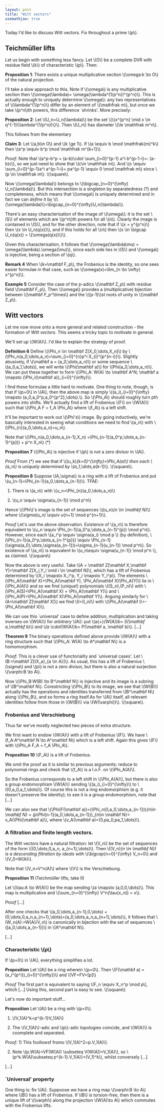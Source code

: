 ```yaml
---
layout: post
title: "Witt vectors"
usemathjax: true
---
```


Today I'd like to discuss Witt vectors. Fix throughout a prime \\(p\\).

## Teichmüller lifts

Let us begin with something less fancy. Let \\(O\\) be a complete DVR with residue field \\(k\\) of characteristic \\(p\\). Then:

**Proposition 1**: There exists a unique multiplicative section \\(\omega:k \to O\\) of the natural projection. 

I'll take a slow approach to this. Note if \\(\omega\\) is any multiplicative section then \\(\omega(\lambda)= \omega(\lambda^{1/p^n})^{p^n}\\). This is actually enough to uniquely determine \\(\omega\\): any two representatives of \\(\lambda^{1/p^n}\\) differ by an element of \\(\mathfrak m\\), but once we take \\(p^n\\)th powers, this difference `shrinks'. More precisely:

**Proposition 2**: Let \\(U_n=U_n(\lambda)\\) be the set \\(\\{x^{p^n} \mid x \in q^{-1}(\lambda^{1/p^n})\\}\\). Then \\(U_n\\) has diameter \\(\le \mathfrak m^n\\). 

This follows from the elementary

**Claim 3**: Let \\(a,b\in O\\) and \\(k \ge 1\\). If \\(a \equiv b \mod \mathfrak{m}^k\\) then \\(a^p \equiv b^p \mod \mathfrak m^{k+1}\\). 

_Proof_: Note that \\(a^p-b^p = (a-b)\cdot \sum_{i=0}^{p-1} a^i b^{p-1-i}=: (a-b)c\\), so we just need to show that \\(c\in \mathfrak m\\). And \\(c \equiv \sum_{i=0}^{p-1}a^i a^{p-1-i}= pa^{p-1} \equiv 0 \mod \mathfrak m\\) since \\(p \in \mathfrak m\\). \\(\square\\).

Now \\(\omega(\lambda)\\) belongs to \\(\bigcap_{n=0}^{\infty} U_n(\lambda)\\). But this intersection is a singleton by separatedness (?) and completeness, which means that \\(\omega\\) is uniquely determined and in fact we can _define_ it by \\(\\{\omega(\lambda)\\}=\bigcap_{n=0}^{\infty}U_n(\lambda)\\).

There's an easy characterisation of the image of \\(\omega\\): it is the set \\(S\\) of elements which are \\(p^n\\)th powers for all \\(n\\). Clearly the image is contained in \\(S\\), and for the other direction, note that if \\(x = y^{p^n}\\) then \\(x \in U_n(q(x))\\), and if this holds for all \\(n\\) then \\(x \in \bigcap U_n(q(x)) = \\{\omega(q(x))\\}\\). 

Given this characterisation, it follows that \\(\omega(\lambda\mu) = \omega(\lambda).\omega(\mu)\\), since each side lies in \\(S\\) and \\(\omega\\) is injective, being a section of \\(q\\).

**Remark 4** When \\(k=\mathbf F_p\\), the Frobenius is the identity, so one sees easier formulae in that case, such as \\(\omega(x)=\lim_{n \to \infty} x^{p^n}\\).

**Example 5** Consider the case of the p-adics \\(\mathbf Z_p\\) with residue field \\(\mathbf F_p\\). Then \\(\omega\\) provides a (multiplicative) bijection between \\(\mathbf F_p^\times\\) and the \\((p-1)\\)st roots of unity in \\(\mathbf Z_p\\).

## Witt vectors

Let me now move onto a more general and related construction - the formation of _Witt vectors_. This seems a tricky topic to motivate in general.

We'll set up \\(W(A)\\). I'd like to explain the strategy of proof.

**Definition 6** Define \\(\Phi_n \in \mathbf Z[X_0,\dots,X_n]\\) by \\(\Phi_n(a_0,\dots,a_n)=\sum_{i=0}^{n}p^i X_{i}^{p^{n-i}}\\). Slightly abusively, if \\(\mathbf a = (a_0,\dots,a_n)\\) or some sequence \\((a_0,a_1,\dots)\), we will write \\(\Phi(\mathbf a)\\) for \\(Phi(a_0,\dots,a_n)\\). We can put these together to form \\(\Phi_A: W(A) \to \mathbf A^N; \mathbf a \mapsto (\Phi_i(\mathbf a))_{i=0}^{\infty}\\).

I find these formulae a little hard to motivate. One thing to note, though, is that if \\(p=0\\) in \\(A\\), then the above map is simply \\((a_i)_{i=0}^{\infty} \mapsto (a_0,a_0^p,a_0^{p^2},\dots).\\). So \\(\Phi_A\\) should roughly turn pth powers into shifts. We'll actually find a lift of Frobenius \\(F\\) on \\(W(A)\\) such that \\(\Phi_A F = f_A \Phi_A\\) where \\(f_A\\) is a left shift.

It'll be important to work out \\(\Phi's\\) image. By going inductively, we're basically interested in seeing what conditions we need to find \\(a_n\\) with \\(\Phi_{n}(a_0,\dots,a_n)=u_n\\).

Note that \\(\Phi_n(a_0,\dots,a_{n-1},X_n) =\Phi_{n-1}(a_0^p,\dots,a_{n-1}^{p})) + p^n X_n\\) (*)

**Proposition 7** \\(\Phi_A\\) is injective if \\(p\\) is not a zero divisor in \\(A\\).

_Proof_ From (*) we see that if \\((u_k)_{k=0}^{\infty}=\Phi_A(a)\\) then each \\(a_n\\) is uniquely determined by \\(a_1,\dots,a_{k-1}\\). \\(\square\\).

**Proposition 8** Suppose \\(A,\sigma\\) is a ring with a lift of Frobenius and put \\(u_{n-1}=\Phi_{n-1}(a_0,\dots,a_{n-1})\\). TFAE:

1) There is \\(a_n\\) with \\(u_n=\Phi_{n}(a_0,\dots,a_n)\\)

2) \\(u_n \equiv \sigma(u_{n-1}) \mod p^n\\)

Hence \\(\Phi\\)'s image is the set of sequences \\((u_n)_{n \in \mathbf N}\\) where \\(\sigma(u_n) \equiv u_{n+1} \mod p^{n+1}\\).

_Proof_ Let's use the above observation. Existence of \\(a_n\\) is therefore equivalent to \\(u_n \equiv \Phi_{n-1}(a_0^p,\dots,a_{n-1}^{p}) \mod p^n\\). However, since each \\(a_i^p \equiv \sigma(a_i) \mod p \\) (by definition), \\(\Phi_{n-1}(a_0^p,\dots,a_{n-1^{p}}) \equiv \Phi_{n-1}(\sigma(a_0),\dots,\sigma(a_{n-1}))=\sigma_{n-1}(u_{n-1}) \mod p^n\\). So existence of \\(a_n\\) is equivalent to \\(u_n\equiv \sigma(u_{n-1}) \mod p^n \\), as claimed. \\(\square\\)

Now the above is very useful. Take \\(A = \mathbf Z[\mathbf X,\mathbf Y]=\mathbf Z[X_i,Y_i \mid i \in \mathbf N]\\), which has a lift of Frobenius determined by \\(X_i \mapsto X_i^p, Y_i \mapsto Y_i^p\\). The elements \\(\Phi_A(\mathbf X)+\Phi_A(\mathbf Y), \Phi_A(\mathbf X)\Phi_A(Y)\\) lie in \\(\Phi_A(A)\\) and so we find (unique!) polynomials \\((S_n),(P_n)\\) with \\(\Phi_A(S)=\Phi_A(\mathbf X) + \Phi_A(\mathbf Y)\\) and \\(\Phi_A(P)=\Phi_A(\mathbf X)\Phi_A(\mathbf Y)\\). Arguing similarly for \\(A=\mathbf Z[\mathbf X]\\) we find \\(I=(I_n)\\) with \\(\Phi_A(\mathbf I)=-\Phi_A(\mathbf X)\\).

We can use this `universal' case to define addition, multiplication and taking inverses on \\(W(A)\\) for _arbitrary_ \\(A\\): put \\(a{+}_{W(A)}b= S(\mathbf a,\mathbf b)\\) and \\(a \cdot_{W(A)}b= P(\mathbf a, \mathbf b)\\). [...]

**Theorem 9** The binary operations defined above provide \\(W(A)\\) with a ring structure such that \\(\Phi_A: W(A) \to A^\mathbf N\\) is a homomorphism.

_Proof_: This is a clever use of functoriality and `universal cases'. Let \\(B:=\mathbf Z[(X_a)_{a \in A}]\\). As usual, this has a lift of Frobenius \\(\sigma\\) and \\(p\\) is not a zero divisor, but there is also a natural surjection \\(\varphi:B \to A\\).

Now \\(\Phi_B:W(B) \to B^\mathbf N\\) is injective and its image is a subring of \\(B^\mathbf N\\). Corestricting \\(\Phi_B\\) to its image, we see that \\(W(B)\\) actually has the operations and identities transferred from \\(B^\mathbf N\\) along \\(\Phi_B\\), and so forms a ring itself.As for \\(A\\) itself, all relevant identities follow from those in \\(W(B)\\) via \\(W(\varphi))\\). \\(\square\\).


### Frobenius and Verschiebung

Thus far we've mostly neglected two pieces of extra structure. 

We first want to endow \\(W(A)\\) with a lift of Frobenius \\(F\\). We have \\(f_A:A^\mathbf N \to A^\mathbf N\\) which is a left shift. Again this gives \\(F\\) with \\(\Phi_A F_A = f_A \Phi_A\\).

**Proposition 10** \\(F_A\\) is a lift of Frobenius.

We omit the proof as it is similar to previous arguments: reduce to polynomial rings and check that \\(f_A\\) is a l.o.F. on \\(\Phi_A(A)\\).

So the Frobenius corresponds to a left shift in \\(\Phi_A(A)\\), but there is also a group endomorphism \\(W(A)\\) sending \\((a_i)_{i=0}^{\infty}\\) to \\((0,a_0,a_1,\dots)\\). Of course this is not a ring endomorphism (e.g. it doesn't preserve the identity); to see it is a group endomorphism, note that [...]

We can also see that \\(\Phi(F(\mathbf a))=(\Phi_n(0,a_0,\dots,a_{n-1}))_{n\in \mathbf N} = (p\Phi_{n-1}(a_0,\dots,a_{n-1}))_{n\in \mathbf N}= v_A(\Phi(\mathbf a)\\), where \\(v_A(\mathbf a)=(0,pa_0,pa_1,\dots)\\).

### A filtration and finite length vectors.

The Witt vectors have a natural filtration: let \\(V_n\\) be the set of sequences of the form \\((0,\dots,0,a_n, a_{n+1},\dots)\\). Then \\((V_n)_{n \in \mathbf N}\) is a descending filtration by ideals with \\(\bigcap_{n=0}^{\infty} V_n=0\\) and \\(V_0=W(A)\\).

Note that \\(V_n=V^n(A)\\) where \\(V\\) is the Verschiebung.

**Proposition 11** (Teichmüller lifts, take II)

Let \\(\tau:A \to W(A)\\) be the map sending \\(a \mapsto (a,0,0,\dots)\\). This map is multiplicative and \\(\sum_{n=0}^{\infty} V^n(\tau(x_n)) = x\\).

_Proof_ [...]

After one checks that \\(a_0,\dots,a_{n-1},0,\dots) + (0,\dots,0,a_n,a_{n+1},\dots)=(a_0,\dots,a_n,a_{n+1},\dots)\\), it follows that \\(W_n(A):=W(A)/V_n\\) is canonically in bijection with the set of sequences \\([a_0,\dots,a_{n-1}]\\) in \\(A^\mathbf N\\).

[...]

### Characteristic \\(p\\)

If \\(p=0\\) in \\(A\\), everything simplifies a lot. 

**Proposition** Let \\(A\\) be a ring wherein \\(p=0\\). Then \\(F(\mathbf a) = (a_i^{p^i})_{i=0}^{\infty})\\) and \\(VF=FV=[p]\\)

_Proof_ The first part is equivalent to saying \\(F_n \equiv X_n^p \mod p\\), which [...] Using this, second part is easy to see. \\(\square\\)

Let's now do important stuff...

**Proposition** Let \\(A\\) be a ring with \\(p=0\\).

1) \\(V_1(A)^k=p^{k-1}V_1(A)\\)

2) The \\(V_1(A)\\)-adic and \\(p\\)-adic topologies coincide, and \\(W(A)\\) is coomplete and separated.

_Proof_: 1) This foollowsf fromo \\(V_1(A)^2=p.V_1(A)\\).

2) Note \\(p.W(A)=VF(W(A)) \subseteq V(W(A))=V_1(A)\\), so \\(p^k.W(A)\subseteq p^{k-1}.V_1(A)}=(V_1)^k\\), whilst conversely [...] 

[...]







### `Universal' property

One thing is: fix \\(A\\). Suppoose we have a ring map \\(\varphi:B \to A\\) where \\(B\\) has a lift of Frobenius. If \\(B\\) is torsion-free, then there is a unique lift of \\(\varphi\\) along the projection \\(W(A)\to A\\) which commutes with the Frobenius lifts.






